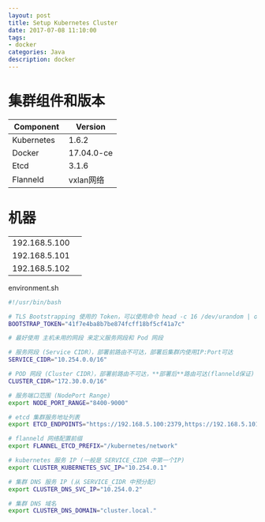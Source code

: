 ```yaml
---
layout: post
title: Setup Kubernetes Cluster
date: 2017-07-08 11:10:00
tags:
- docker
categories: Java
description: docker
---
```


# 集群组件和版本

|    Component     |       Version     |
| ---------------- | ----------------- |
| Kubernetes       | 1.6.2             |
| Docker           | 17.04.0-ce        |
| Etcd             | 3.1.6             |
| Flanneld         | vxlan网络          |







# 机器


|                 |                            |
| --------------- | -------------------------- |
| 192.168.5.100   |                            |
| 192.168.5.101   |                            |
| 192.168.5.102   |                            |



environment.sh
```bash
#!/usr/bin/bash

# TLS Bootstrapping 使用的 Token，可以使用命令 head -c 16 /dev/urandom | od -An -t x | tr -d ' ' 生成
BOOTSTRAP_TOKEN="41f7e4ba8b7be874fcff18bf5cf41a7c"

# 最好使用 主机未用的网段 来定义服务网段和 Pod 网段

# 服务网段 (Service CIDR），部署前路由不可达，部署后集群内使用IP:Port可达
SERVICE_CIDR="10.254.0.0/16"

# POD 网段 (Cluster CIDR），部署前路由不可达，**部署后**路由可达(flanneld保证)
CLUSTER_CIDR="172.30.0.0/16"

# 服务端口范围 (NodePort Range)
export NODE_PORT_RANGE="8400-9000"

# etcd 集群服务地址列表
export ETCD_ENDPOINTS="https://192.168.5.100:2379,https://192.168.5.101:2379,https://192.168.5.102:2379"

# flanneld 网络配置前缀
export FLANNEL_ETCD_PREFIX="/kubernetes/network"

# kubernetes 服务 IP (一般是 SERVICE_CIDR 中第一个IP)
export CLUSTER_KUBERNETES_SVC_IP="10.254.0.1"

# 集群 DNS 服务 IP (从 SERVICE_CIDR 中预分配)
export CLUSTER_DNS_SVC_IP="10.254.0.2"

# 集群 DNS 域名
export CLUSTER_DNS_DOMAIN="cluster.local."
```






